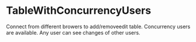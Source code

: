 # TableWithConcurrencyUsers
Connect from different browers to add/removeedit table. Concurrency users are available. 
Any user can see changes of other users.
